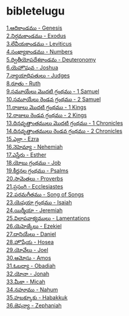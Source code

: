 # bibletelugu

[1.ఆదికాండము - Genesis](https://bibletelugu.vercel.app/api/getBiblebook/646e1917d5380267190dc90b)\
[2.నిర్గమకాండము - Exodus](https://bibletelugu.vercel.app/api/getBiblebook/646e19e9d5380267190dc911)\
[3.లేవీయకాండము - Leviticus](https://bibletelugu.vercel.app/api/getBiblebook/646ef77cab7cb041c05b57ad)\
[4.సంఖ్యాకాండము - Numbers](https://bibletelugu.vercel.app/api/getBiblebook/646ef83cab7cb041c05b57ae)\
[5.ద్వితీయోపదేశకాండమ - Deuteronomy](https://bibletelugu.vercel.app/api/getBiblebook/646ef89aab7cb041c05b57af)\
[6.యెహొషువ - Joshua](https://bibletelugu.vercel.app/api/getBiblebook/646ef906ab7cb041c05b57b0)\
[7.న్యాయాధిపతులు - Judges](https://bibletelugu.vercel.app/api/getBiblebook/646ef961ab7cb041c05b57b1)\
[8.రూతు - Ruth](https://bibletelugu.vercel.app/api/getBiblebook/646ef9b3ab7cb041c05b57b2)\
[9.సమూయేలు మొదటి గ్రంథము - 1 Samuel](https://bibletelugu.vercel.app/api/getBiblebook/646efa01ab7cb041c05b57b3)\
[10.సమూయేలు రెండవ గ్రంథము - 2 Samuel](https://bibletelugu.vercel.app/api/getBiblebook/646efb45ab7cb041c05b57b4)\
[11.రాజులు మొదటి గ్రంథము - 1 Kings](https://bibletelugu.vercel.app/api/getBiblebook/646efbecab7cb041c05b57b5)\
[12.రాజులు రెండవ గ్రంథము - 2 Kings](https://bibletelugu.vercel.app/api/getBiblebook/646efc77ab7cb041c05b57b6)\
[13.దినవృత్తాంతములు మొదటి గ్రంథము - 1 Chronicles](https://bibletelugu.vercel.app/api/getBiblebook/646efd50ab7cb041c05b57b7)\
[14.దినవృత్తాంతములు రెండవ గ్రంథము - 2 Chronicles](https://bibletelugu.vercel.app/api/getBiblebook/646efd68ab7cb041c05b57b8)\
[15.ఎజ్రా - Ezra](https://bibletelugu.vercel.app/api/getBiblebook/646efe39ab7cb041c05b57b9)\
[16.నెహెమ్యా - Nehemiah](https://bibletelugu.vercel.app/api/getBiblebook/646efeccab7cb041c05b57ba)\
[17.ఎస్తేరు - Esther](https://bibletelugu.vercel.app/api/getBiblebook/646eff75ab7cb041c05b57bb)\
[18.యోబు గ్రంథము - Job](https://bibletelugu.vercel.app/api/getBiblebook/646f004eab7cb041c05b57bc)\
[19.కీర్తనల గ్రంథము - Psalms](https://bibletelugu.vercel.app/api/getBiblebook/646f0146ab7cb041c05b57bd)\
[20.సామెతలు - Proverbs](https://bibletelugu.vercel.app/api/getBiblebook/646f071dab7cb041c05b57be)\
[21.ప్రసంగి - Ecclesiastes](https://bibletelugu.vercel.app/api/getBiblebook/646f0900ab7cb041c05b57bf)\
[22.పరమగీతము - Song of Songs](https://bibletelugu.vercel.app/api/getBiblebook/646f0b79ab7cb041c05b57c1)\
[23.యెషయా గ్రంథము - Isaiah](https://bibletelugu.vercel.app/api/getBiblebook/646f0c6bab7cb041c05b57c2)\
[24.యిర్మీయా - Jeremiah](https://bibletelugu.vercel.app/api/getBiblebook/646f1202ab7cb041c05b57c3)\
[25.విలాపవాక్యములు - Lamentations](https://bibletelugu.vercel.app/api/getBiblebook/646f12adab7cb041c05b57c4)\
[26.యెహెజ్కేలు - Ezekiel](https://bibletelugu.vercel.app/api/getBiblebook/646f13cfab7cb041c05b57c5)\
[27.దానియేలు - Daniel](https://bibletelugu.vercel.app/api/getBiblebook/646f15baab7cb041c05b57c6)\
[28.హొషేయ - Hosea](https://bibletelugu.vercel.app/api/getBiblebook/646f1a3dab7cb041c05b57c7)\
[29.యోవేలు - Joel](https://bibletelugu.vercel.app/api/getBiblebook/646f1accab7cb041c05b57c8)\
[30.ఆమోసు - Amos](https://bibletelugu.vercel.app/api/getBiblebook/646f1b55ab7cb041c05b57c9)\
[31.ఓబద్యా - Obadiah](https://bibletelugu.vercel.app/api/getBiblebook/646f27b4ab7cb041c05b57ca)\
[32.యోనా - Jonah](https://bibletelugu.vercel.app/api/getBiblebook/646f2888ab7cb041c05b57cb)\
[33.మీకా - Micah](https://bibletelugu.vercel.app/api/getBiblebook/646f295cab7cb041c05b57cc)\
[34.నహూము - Nahum](https://bibletelugu.vercel.app/api/getBiblebook/646f40c6ab7cb041c05b57cd)\
[35.హబక్కూకు - Habakkuk](https://bibletelugu.vercel.app/api/getBiblebook/646f4292ab7cb041c05b57ce)\
[36.జెఫన్యా - Zephaniah](https://bibletelugu.vercel.app/api/getBiblebook/646f4396ab7cb041c05b57cf)


